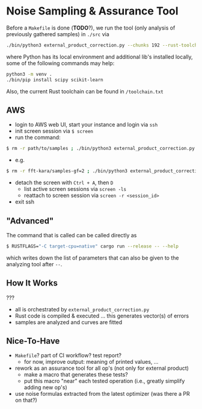 
# Noise Sampling & Assurance Tool

Before a `Makefile` is done (**TODO**?), we run the tool (only analysis of previously gathered samples) in `./src` via

```bash
./bin/python3 external_product_correction.py --chunks 192 --rust-toolchain nightly-2024-08-19 --analysis-only --dir multi-bit-sampling/gf2/ -- --algorithm multi-bit-ext-prod --multi-bit-grouping-factor 2
```
where Python has its local environment and additional lib's installed locally, some of the following commands may help:
```bash
python3 -m venv .
./bin/pip install scipy scikit-learn
```
Also, the current Rust toolchain can be found in `/toolchain.txt`


## AWS

  - login to AWS web UI, start your instance and login via `ssh`
  - init screen session via `$ screen`
  - run the command:
```bash
$ rm -r path/to/samples ; ./bin/python3 external_product_correction.py --chunks <number-of-cpus> --rust-toolchain nightly-x86_64-unknown-linux-gnu --dir path/to/samples -- --algorithm multi-bit-ext-prod --multi-bit-grouping-factor <gf> > path/to/output.dat ; sudo poweroff
```
  - e.g.
```bash
$ rm -r fft-kara/samples-gf=2 ; ./bin/python3 external_product_correction.py --chunks 64 --rust-toolchain nightly-x86_64-unknown-linux-gnu --dir fft-kara/samples-gf=2/ -- --algorithm multi-bit-ext-prod --multi-bit-grouping-factor 2 > fft-kara/gf=2.dat ; sudo poweroff
```
  - detach the screen with `Ctrl + A`, then `D`
    - list active screen sessions via `screen -ls`
    - reattach to screen session via `screen -r <session_id>`
  - exit ssh


## "Advanced"

The command that is called can be called directly as
```bash
$ RUSTFLAGS="-C target-cpu=native" cargo run --release -- --help
```
which writes down the list of parameters that can also be given to the analyzing tool after `--`.


## How It Works

???

  - all is orchestrated by `external_product_correction.py`
  - Rust code is compiled & executed ... this generates vector(s) of errors
  - samples are analyzed and curves are fitted


## Nice-To-Have

  - `Makefile`? part of CI workflow? test report?
    - for now, improve output: meaning of printed values, ...
  - rework as an assurance tool for all op's (not only for external product)
    - make a macro that generates these tests?
    - put this macro "near" each tested operation (i.e., greatly simplify adding new op's)
  - use noise formulas extracted from the latest optimizer (was there a PR on that?)
